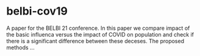 # belbi-cov19

A paper for the BELBI 21 conference.
In this paper we compare impact of the basic influenca versus the impact of COVID 
on population and check if there is a significant difference between these deceses.
The proposed methods ...
